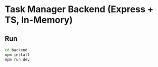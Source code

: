 # Task Manager Backend (Express + TS, In-Memory)

## Run

```bash
cd backend
npm install
npm run dev
```
